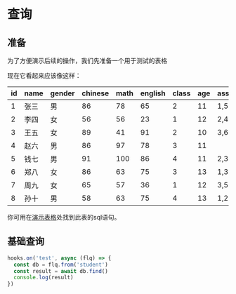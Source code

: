 # 查询

## 准备

为了方便演示后续的操作，我们先准备一个用于测试的表格

现在它看起来应该像这样：

| id   | name | gender | chinese | math | english | class | age  | association |
| ---- | ---- | ------ | ------- | ---- | ------- | ----- | ---- | ----------- |
| 1    | 张三 | 男     | 86      | 78   | 65      | 2     | 11   | 1,5,6       |
| 2    | 李四 | 女     | 56      | 56   | 23      | 1     | 12   | 2,4         |
| 3    | 王五 | 女     | 89      | 41   | 91      | 2     | 10   | 3,6         |
| 4    | 赵六 | 男     | 86      | 97   | 78      | 3     | 11   |             |
| 5    | 钱七 | 男     | 91      | 100  | 86      | 4     | 11   | 2,3,4       |
| 6    | 郑八 | 女     | 86      | 63   | 75      | 3     | 13   | 1,3,5,6     |
| 7    | 周九 | 女     | 65      | 57   | 36      | 1     | 12   | 3,5         |
| 8    | 孙十 | 男     | 58      | 63   | 75      | 4     | 13   | 1,2         |

你可用在[演示表格](/table/student.html)处找到此表的sql语句。

## 基础查询

```js
hooks.on('test', async (flq) => {
  const db = flq.from('student')
  const result = await db.find()
  console.log(result)
})
```



